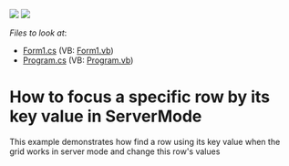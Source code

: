 <!-- default badges list -->
[![](https://img.shields.io/badge/Open_in_DevExpress_Support_Center-FF7200?style=flat-square&logo=DevExpress&logoColor=white)](https://supportcenter.devexpress.com/ticket/details/E453)
[![](https://img.shields.io/badge/📖_How_to_use_DevExpress_Examples-e9f6fc?style=flat-square)](https://docs.devexpress.com/GeneralInformation/403183)
<!-- default badges end -->
<!-- default file list -->
*Files to look at*:

* [Form1.cs](./CS/WindowsFormsApplication14/Form1.cs) (VB: [Form1.vb](./VB/WindowsFormsApplication14/Form1.vb))
* [Program.cs](./CS/WindowsFormsApplication14/Program.cs) (VB: [Program.vb](./VB/WindowsFormsApplication14/Program.vb))
<!-- default file list end -->
# How to focus a specific row by its key value in ServerMode


<p>This example demonstrates how find a row using its key value when the grid works in server mode and change this row's values</p>

<br/>



